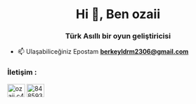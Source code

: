 <h1 align="center">Hi 👋, Ben ozaii</h1>
<h3 align="center">Türk Asıllı bir oyun geliştiricisi</h3>

- 📫 Ulaşabiliceğiniz Epostam **berkeyldrm2306@gmail.com**

<h3 align="left">İletişim :</h3>
<p align="left">
<a href="https://instagram.com/ozaii.c4d" target="blank"><img align="center" src="https://raw.githubusercontent.com/rahuldkjain/github-profile-readme-generator/master/src/images/icons/Social/instagram.svg" alt="ozaii.c4d" height="30" width="40" /></a>
<a href="https://discord.com/users/848593990096781348" target="blank"><img align="center" src="https://raw.githubusercontent.com/rahuldkjain/github-profile-readme-generator/master/src/images/icons/Social/discord.svg" alt="848593990096781348" height="30" width="40" /></a>
</p>
